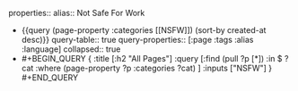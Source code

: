 properties::
alias:: Not Safe For Work

- {{query (page-property :categories [[NSFW]]) (sort-by created-at desc)}}
  query-table:: true
  query-properties:: [:page :tags :alias :language]
  collapsed:: true
- #+BEGIN_QUERY
  {
      :title [:h2 "All Pages"]
      :query [:find (pull ?p [*])
      :in $ ?cat
      :where
          (page-property ?p :categories ?cat)
      ]
      :inputs ["NSFW"]
  }
  #+END_QUERY